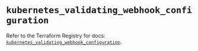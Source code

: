 # `kubernetes_validating_webhook_configuration`

Refer to the Terraform Registry for docs: [`kubernetes_validating_webhook_configuration`](https://registry.terraform.io/providers/hashicorp/kubernetes/2.28.0/docs/resources/validating_webhook_configuration).
